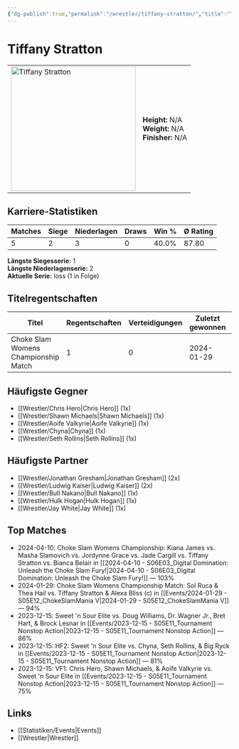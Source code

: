 ```yaml
---
{"dg-publish":true,"permalink":"/wrestler/tiffany-stratton/","title":"Tiffany Stratton","tags":["wrestler"],"noteIcon":""}
---
```



# Tiffany Stratton

<table>
        <tr>
        <td><img src="https://github.com/CptSpaulding1980/choke-slam-wrestling/releases/download/images/Tiffany_Stratton.png" width="280" alt="Tiffany Stratton"></td>
        <td>
        <b>Height:</b> N/A<br>
        <b>Weight:</b> N/A<br>
        <b>Finisher:</b> N/A<br>
        </td>
        </tr>
        </table>
        
## Karriere-Statistiken

| Matches | Siege | Niederlagen | Draws | Win % | Ø Rating |
|---------|-------|-------------|-------|-------|-----------|
| 5 | 2 | 3 | 0 | 40.0% | 87.80 |

**Längste Siegesserie:** 1<br>**Längste Niederlagenserie:** 2<br>**Aktuelle Serie:** loss (1 in Folge)

## Titelregentschaften
| Titel | Regentschaften | Verteidigungen | Zuletzt gewonnen | Aktuell |
|-------|---------------|----------------|------------------|---------|
| Choke Slam Womens Championship Match | 1 | 0 | 2024-01-29 |  |


## Häufigste Gegner
- [[Wrestler/Chris Hero\|Chris Hero]] (1x)
- [[Wrestler/Shawn Michaels\|Shawn Michaels]] (1x)
- [[Wrestler/Aoife Valkyrie\|Aoife Valkyrie]] (1x)
- [[Wrestler/Chyna\|Chyna]] (1x)
- [[Wrestler/Seth Rollins\|Seth Rollins]] (1x)

## Häufigste Partner
- [[Wrestler/Jonathan Gresham\|Jonathan Gresham]] (2x)
- [[Wrestler/Ludwig Kaiser\|Ludwig Kaiser]] (2x)
- [[Wrestler/Bull Nakano\|Bull Nakano]] (1x)
- [[Wrestler/Hulk Hogan\|Hulk Hogan]] (1x)
- [[Wrestler/Jay White\|Jay White]] (1x)

## Top Matches
- 2024-04-10: Choke Slam Womens Championship: Kiana James vs. Masha Slamovich vs. Jordynne Grace vs. Jade Cargill vs. Tiffany Stratton vs. Bianca Belair in [[2024-04-10 - S06E03_Digital Domination: Unleash the Choke Slam Fury!\|2024-04-10 - S06E03_Digital Domination: Unleash the Choke Slam Fury!]] — 103%
- 2024-01-29: Choke Slam Womens Championship Match: Sol Ruca & Thea Hail vs. Tiffany Stratton & Alexa Bliss (c) in [[Events/2024-01-29 - S05E12_ChokeSlamMania V\|2024-01-29 - S05E12_ChokeSlamMania V]] — 94%
- 2023-12-15: Sweet 'n Sour Elite vs. Doug Williams, Dr. Wagner Jr., Bret Hart, & Brock Lesnar in [[Events/2023-12-15 - S05E11_Tournament Nonstop Action\|2023-12-15 - S05E11_Tournament Nonstop Action]] — 86%
- 2023-12-15: HF2: Sweet 'n Sour Elite vs. Chyna, Seth Rollins, & Big Ryck in [[Events/2023-12-15 - S05E11_Tournament Nonstop Action\|2023-12-15 - S05E11_Tournament Nonstop Action]] — 81%
- 2023-12-15: VF1: Chris Hero, Shawn Michaels, & Aoife Valkyrie vs. Sweet 'n Sour Elite in [[Events/2023-12-15 - S05E11_Tournament Nonstop Action\|2023-12-15 - S05E11_Tournament Nonstop Action]] — 75%

## Links
- [[Statistiken/Events\|Events]]
- [[Wrestler\|Wrestler]]
